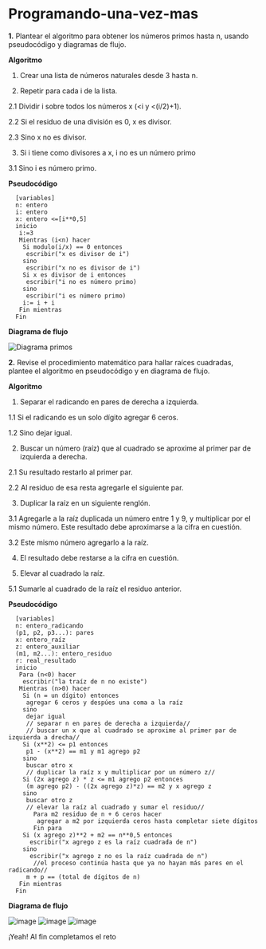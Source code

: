 # Programando-una-vez-mas

**1.** Plantear el algoritmo para obtener los números primos hasta n, usando pseudocódigo y diagramas de flujo.

**Algoritmo**
1. Crear una lista de números naturales desde 3 hasta n.

2. Repetir para cada i de la lista.

2.1 Dividir i sobre todos los números x (<i y <(i/2)+1).

2.2 Si el residuo de una división es 0, x es divisor.

2.3 Sino x no es divisor.

3. Si i tiene como divisores a x, i no es un número primo

3.1 Sino i es número primo.

**Pseudocódigo**

```pseudocode
  [variables]
  n: entero
  i: entero
  x: entero <=[i**0,5]
  inicio
   i:=3
   Mientras (i<n) hacer
    Si modulo(i/x) == 0 entonces
     escribir("x es divisor de i")
    sino
     escribir("x no es divisor de i")
    Si x es divisor de i entonces
     escribir("i no es número primo)
    sino
     escribir("i es número primo)
    i:= i + i
   Fin mientras
  Fin
```
**Diagrama de flujo**

![Diagrama primos ](https://user-images.githubusercontent.com/124609988/224497094-c4354e66-a041-43ba-8d57-76278e9a09f9.png)

**2.** Revise el procedimiento matemático para hallar raíces cuadradas, plantee el algoritmo en pseudocódigo y en diagrama de flujo.

**Algoritmo**

1. Separar el radicando en pares de derecha a izquierda.

1.1 Si el radicando es un solo dígito agregar 6 ceros.

1.2 Sino dejar igual.

2. Buscar un número (raíz) que al cuadrado se aproxime al primer par de izquierda a derecha.

2.1 Su resultado restarlo al primer par.

2.2 Al residuo de esa resta agregarle el siguiente par.

3. Duplicar la raíz en un siguiente renglón.

3.1 Agregarle a la raíz duplicada un número entre 1 y 9, y multiplicar por el mismo número. Este resultado debe aproximarse a la cifra en cuestión.

3.2 Este mismo número agregarlo a la raíz.

4. El resultado debe restarse a la cifra en cuestión.

5. Elevar al cuadrado la raíz.

5.1 Sumarle al cuadrado de la raíz el residuo anterior.

**Pseudocódigo**

```pseudocode
  [variables]
  n: entero_radicando
  (p1, p2, p3...): pares
  x: entero_raíz
  z: entero_auxiliar
  (m1, m2...): entero_residuo
  r: real_resultado
  inicio
   Para (n<0) hacer
    escribir("la traíz de n no existe")
   Mientras (n>0) hacer
    Si (n = un dígito) entonces
     agregar 6 ceros y despúes una coma a la raíz
    sino
     dejar igual
     // separar n en pares de derecha a izquierda//
     // buscar un x que al cuadrado se aproxime al primer par de izquierda a drecha//
    Si (x**2) <= p1 entonces
     p1 - (x**2) == m1 y m1 agrego p2 
    sino
     buscar otro x
     // duplicar la raíz x y multiplicar por un número z//
    Si (2x agrego z) * z <= m1 agrego p2 entonces
     (m agrego p2) - ((2x agrego z)*z) == m2 y x agrego z
    sino 
     buscar otro z
     // elevar la raíz al cuadrado y sumar el residuo//
       Para m2 residuo de n + 6 ceros hacer
        agregar a m2 por izquierda ceros hasta completar siete dígitos
       Fin para
    Si (x agrego z)**2 + m2 == n**0,5 entonces
      escribir("x agrego z es la raíz cuadrada de n")
    sino
      escribir("x agrego z no es la raíz cuadrada de n")
       //el proceso continúa hasta que ya no hayan más pares en el radicando//
     m + p == (total de dígitos de n)
   Fin mientras
  Fin
```

**Diagrama de flujo**

![image](https://user-images.githubusercontent.com/124609988/224517722-2058eee9-2bb6-4b2d-804d-a639c24c3d50.png)
![image](https://user-images.githubusercontent.com/124609988/224517842-cc310b71-fc2b-4dd5-bb57-540ae4a1b2a2.png)
![image](https://user-images.githubusercontent.com/124609988/224518040-2de9a907-aaf1-4a7a-ab68-c61b9cf13845.png)

¡Yeah! Al fin completamos el reto

